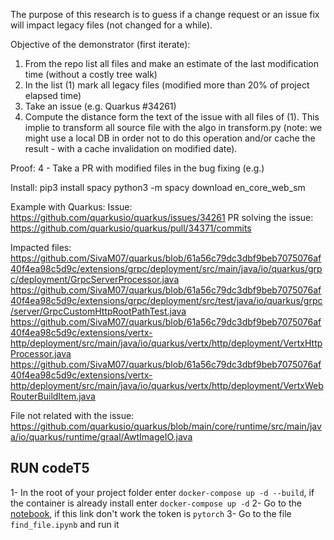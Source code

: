 The purpose of this research is to guess if a change request or an issue fix will impact legacy files (not changed for a while).

Objective of the demonstrator (first iterate):
 1. From the repo list all files and make an estimate of the last modification time (without a costly tree walk)
 2. In the list (1) mark all legacy files (modified more than 20% of project elapsed time)
 3. Take an issue (e.g. Quarkus #34261)
 4. Compute the distance form the text of the issue with all files of (1). This implie to transform all source file with the algo in transform.py (note: we might use a local DB in order not to do this operation and/or cache the result - with a cache invalidation on modified date).


Proof: 
 4 - Take a PR with modified files in the bug fixing (e.g.)

Install:
pip3 install spacy
python3 -m spacy download en_core_web_sm

Example with Quarkus:
Issue: https://github.com/quarkusio/quarkus/issues/34261
PR solving the issue: https://github.com/quarkusio/quarkus/pull/34371/commits

Impacted files:
https://github.com/SivaM07/quarkus/blob/61a56c79dc3dbf9beb7075076af40f4ea98c5d9c/extensions/grpc/deployment/src/main/java/io/quarkus/grpc/deployment/GrpcServerProcessor.java
https://github.com/SivaM07/quarkus/blob/61a56c79dc3dbf9beb7075076af40f4ea98c5d9c/extensions/grpc/deployment/src/test/java/io/quarkus/grpc/server/GrpcCustomHttpRootPathTest.java
https://github.com/SivaM07/quarkus/blob/61a56c79dc3dbf9beb7075076af40f4ea98c5d9c/extensions/vertx-http/deployment/src/main/java/io/quarkus/vertx/http/deployment/VertxHttpProcessor.java
https://github.com/SivaM07/quarkus/blob/61a56c79dc3dbf9beb7075076af40f4ea98c5d9c/extensions/vertx-http/deployment/src/main/java/io/quarkus/vertx/http/deployment/VertxWebRouterBuildItem.java


File not related with the issue:
https://github.com/quarkusio/quarkus/blob/main/core/runtime/src/main/java/io/quarkus/runtime/graal/AwtImageIO.java

## RUN codeT5

1- In the root of your project folder enter `docker-compose up -d --build`, if the container is already install enter `docker-compose up -d`
2- Go to the [notebook](localhost:8080/?token=pytorch), if this link don't work the token is `pytorch`
3- Go to the file `find_file.ipynb` and run it
